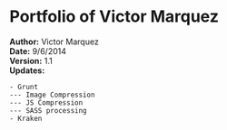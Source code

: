 Portfolio of Victor Marquez
=======================================

<strong>Author:</strong> Victor Marquez<br />
<strong>Date:</strong> 9/6/2014<br />
<strong>Version:</strong> 1.1<br />
<strong>Updates:</strong>

	- Grunt
	--- Image Compression
	--- JS Compression
	--- SASS processing
	- Kraken
